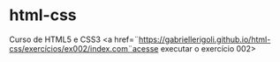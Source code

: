 # html-css
 Curso de HTML5 e CSS3
<a href=¨https://gabriellerigoli.github.io/html-css/exercícios/ex002/index.com¨acesse executar o exercício 002>